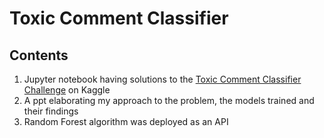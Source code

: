 # Toxic Comment Classifier

## Contents
1. Jupyter notebook having solutions to the [Toxic Comment Classifier Challenge](https://www.kaggle.com/c/jigsaw-toxic-comment-classification-challenge/data) on Kaggle
2. A ppt elaborating my approach to the problem, the models trained and their findings
3. Random Forest algorithm was deployed as an API

